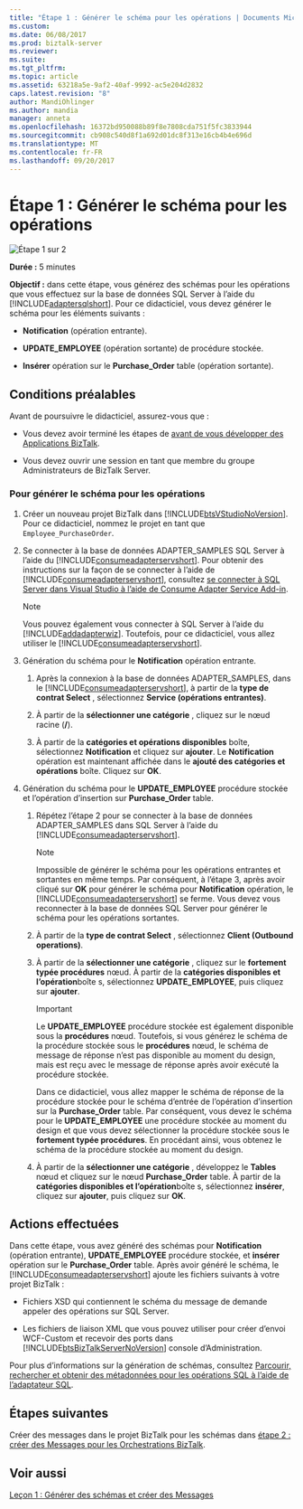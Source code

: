 ```yaml
---
title: "Étape 1 : Générer le schéma pour les opérations | Documents Microsoft"
ms.custom: 
ms.date: 06/08/2017
ms.prod: biztalk-server
ms.reviewer: 
ms.suite: 
ms.tgt_pltfrm: 
ms.topic: article
ms.assetid: 63218a5e-9af2-40af-9992-ac5e204d2832
caps.latest.revision: "8"
author: MandiOhlinger
ms.author: mandia
manager: anneta
ms.openlocfilehash: 16372bd950088b89f8e7808cda751f5fc3833944
ms.sourcegitcommit: cb908c540d8f1a692d01dc8f313e16cb4b4e696d
ms.translationtype: MT
ms.contentlocale: fr-FR
ms.lasthandoff: 09/20/2017
---
```

# <a name="step-1-generate-schema-for-operations"></a>Étape 1 : Générer le schéma pour les opérations
![Étape 1 sur 2](../../adapters-and-accelerators/adapter-sql/media/step-1of2.gif "Step_1of2")  
  
 **Durée :** 5 minutes  
  
 **Objectif :** dans cette étape, vous générez des schémas pour les opérations que vous effectuez sur la base de données SQL Server à l’aide du [!INCLUDE[adaptersqlshort](../../includes/adaptersqlshort-md.md)]. Pour ce didacticiel, vous devez générer le schéma pour les éléments suivants :  
  
-   **Notification** (opération entrante).  
  
-   **UPDATE_EMPLOYEE** (opération sortante) de procédure stockée.  
  
-   **Insérer** opération sur le **Purchase_Order** table (opération sortante).  
  
## <a name="prerequisites"></a>Conditions préalables  
 Avant de poursuivre le didacticiel, assurez-vous que :  
  
-   Vous devez avoir terminé les étapes de [avant de vous développer des Applications BizTalk](http://msdn.microsoft.com/library/3539741d-5266-43d4-9b7b-73e82f0ed4f6).  
  
-   Vous devez ouvrir une session en tant que membre du groupe Administrateurs de BizTalk Server.  
  
### <a name="to-generate-schema-for-operations"></a>Pour générer le schéma pour les opérations  
  
1.  Créer un nouveau projet BizTalk dans [!INCLUDE[btsVStudioNoVersion](../../includes/btsvstudionoversion-md.md)]. Pour ce didacticiel, nommez le projet en tant que `Employee_PurchaseOrder`.  
  
2.  Se connecter à la base de données ADAPTER_SAMPLES SQL Server à l’aide du [!INCLUDE[consumeadapterservshort](../../includes/consumeadapterservshort-md.md)]. Pour obtenir des instructions sur la façon de se connecter à l’aide de [!INCLUDE[consumeadapterservshort](../../includes/consumeadapterservshort-md.md)], consultez [se connecter à SQL Server dans Visual Studio à l’aide de Consume Adapter Service Add-in](../../adapters-and-accelerators/adapter-sql/connect-to-sql-server-in-visual-studio-using-the-consume-adapter-service-add-in.md).  
  
    > [!NOTE]
    >  Vous pouvez également vous connecter à SQL Server à l’aide du [!INCLUDE[addadapterwiz](../../includes/addadapterwiz-md.md)]. Toutefois, pour ce didacticiel, vous allez utiliser le [!INCLUDE[consumeadapterservshort](../../includes/consumeadapterservshort-md.md)].  
  
3.  Génération du schéma pour le **Notification** opération entrante.  
  
    1.  Après la connexion à la base de données ADAPTER_SAMPLES, dans le [!INCLUDE[consumeadapterservshort](../../includes/consumeadapterservshort-md.md)], à partir de la **type de contrat Select** , sélectionnez **Service (opérations entrantes)**.  
  
    2.  À partir de la **sélectionner une catégorie** , cliquez sur le nœud racine (**/**).  
  
    3.  À partir de la **catégories et opérations disponibles** boîte, sélectionnez **Notification** et cliquez sur **ajouter**. Le **Notification** opération est maintenant affichée dans le **ajouté des catégories et opérations** boîte. Cliquez sur **OK**.  
  
4.  Génération du schéma pour le **UPDATE_EMPLOYEE** procédure stockée et l’opération d’insertion sur **Purchase_Order** table.  
  
    1.  Répétez l’étape 2 pour se connecter à la base de données ADAPTER_SAMPLES dans SQL Server à l’aide du [!INCLUDE[consumeadapterservshort](../../includes/consumeadapterservshort-md.md)].  
  
        > [!NOTE]
        >  Impossible de générer le schéma pour les opérations entrantes et sortantes en même temps. Par conséquent, à l’étape 3, après avoir cliqué sur **OK** pour générer le schéma pour **Notification** opération, le [!INCLUDE[consumeadapterservshort](../../includes/consumeadapterservshort-md.md)] se ferme. Vous devez vous reconnecter à la base de données SQL Server pour générer le schéma pour les opérations sortantes.  
  
    2.  À partir de la **type de contrat Select** , sélectionnez **Client (Outbound operations)**.  
  
    3.  À partir de la **sélectionner une catégorie** , cliquez sur le **fortement typée procédures** nœud. À partir de la **catégories disponibles et l’opération**boîte s, sélectionnez **UPDATE_EMPLOYEE**, puis cliquez sur **ajouter**.  
  
        > [!IMPORTANT]
        >  Le **UPDATE_EMPLOYEE** procédure stockée est également disponible sous la **procédures** nœud. Toutefois, si vous générez le schéma de la procédure stockée sous le **procédures** nœud, le schéma de message de réponse n’est pas disponible au moment du design, mais est reçu avec le message de réponse après avoir exécuté la procédure stockée.  
        >   
        >  Dans ce didacticiel, vous allez mapper le schéma de réponse de la procédure stockée pour le schéma d’entrée de l’opération d’insertion sur la **Purchase_Order** table. Par conséquent, vous devez le schéma pour le **UPDATE_EMPLOYEE** une procédure stockée au moment du design et que vous devez sélectionner la procédure stockée sous le **fortement typée procédures**. En procédant ainsi, vous obtenez le schéma de la procédure stockée au moment du design.  
  
    4.  À partir de la **sélectionner une catégorie** , développez le **Tables** nœud et cliquez sur le nœud **Purchase_Order** table. À partir de la **catégories disponibles et l’opération**boîte s, sélectionnez **insérer**, cliquez sur **ajouter**, puis cliquez sur **OK**.  
  
## <a name="what-did-i-just-do"></a>Actions effectuées  
 Dans cette étape, vous avez généré des schémas pour **Notification** (opération entrante), **UPDATE_EMPLOYEE** procédure stockée, et **insérer** opération sur le  **Purchase_Order** table. Après avoir généré le schéma, le [!INCLUDE[consumeadapterservshort](../../includes/consumeadapterservshort-md.md)] ajoute les fichiers suivants à votre projet BizTalk :  
  
-   Fichiers XSD qui contiennent le schéma du message de demande appeler des opérations sur SQL Server.  
  
-   Les fichiers de liaison XML que vous pouvez utiliser pour créer d’envoi WCF-Custom et recevoir des ports dans [!INCLUDE[btsBizTalkServerNoVersion](../../includes/btsbiztalkservernoversion-md.md)] console d’Administration.  
  
 Pour plus d’informations sur la génération de schémas, consultez [Parcourir, rechercher et obtenir des métadonnées pour les opérations SQL à l’aide de l’adaptateur SQL](../../adapters-and-accelerators/adapter-sql/browse-search-and-get-metadata-for-sql-operations-using-the-sql-adapter.md).  
  
## <a name="next-steps"></a>Étapes suivantes  
 Créer des messages dans le projet BizTalk pour les schémas dans [étape 2 : créer des Messages pour les Orchestrations BizTalk](../../adapters-and-accelerators/adapter-sql/step-2-create-messages-for-biztalk-orchestrations.md).  
  
## <a name="see-also"></a>Voir aussi  
 [Leçon 1 : Générer des schémas et créer des Messages](../../adapters-and-accelerators/adapter-sql/lesson-1-generate-schemas-and-create-messages.md)